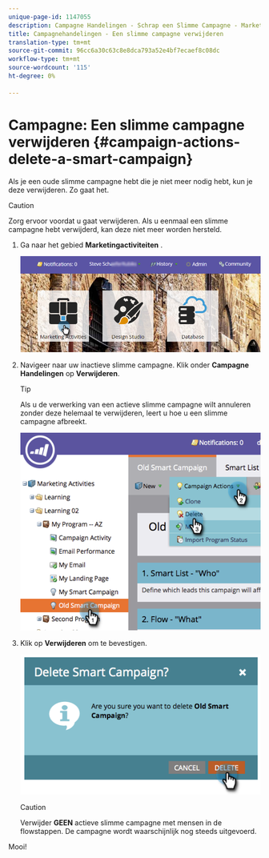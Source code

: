 ```yaml
---
unique-page-id: 1147055
description: Campagne Handelingen - Schrap een Slimme Campagne - Marketo Docs - de Documentatie van het Product
title: Campagnehandelingen - Een slimme campagne verwijderen
translation-type: tm+mt
source-git-commit: 96cc6a30c63c8e8dca793a52e4bf7ecaef8c08dc
workflow-type: tm+mt
source-wordcount: '115'
ht-degree: 0%

---
```



# Campagne: Een slimme campagne verwijderen {#campaign-actions-delete-a-smart-campaign}

Als je een oude slimme campagne hebt die je niet meer nodig hebt, kun je deze verwijderen. Zo gaat het.

>[!CAUTION]
>
>Zorg ervoor voordat u gaat verwijderen. Als u eenmaal een slimme campagne hebt verwijderd, kan deze niet meer worden hersteld.

1. Ga naar het gebied **Marketingactiviteiten** .

   ![](assets/login-marketing-activities-1.png)

1. Navigeer naar uw inactieve slimme campagne. Klik onder **Campagne** **Handelingen** op **Verwijderen**.

   >[!TIP]
   >
   >Als u de verwerking van een actieve slimme campagne wilt annuleren zonder deze helemaal te verwijderen, leert u hoe u een slimme campagne [](abort-a-smart-campaign.md)afbreekt.

   ![](assets/image2014-9-22-16-3a41-3a55.png)

1. Klik op **Verwijderen** om te bevestigen.

   ![](assets/image2014-9-22-16-3a41-3a59.png)

   >[!CAUTION]
   >
   >Verwijder **GEEN** actieve slimme campagne met mensen in de flowstappen. De campagne wordt waarschijnlijk nog steeds uitgevoerd.

Mooi!